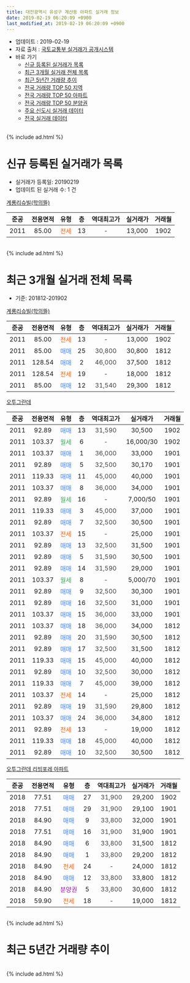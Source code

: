 ```yaml
---
title: 대전광역시 유성구 계산동 아파트 실거래 정보
date: 2019-02-19 06:20:09 +0900
last_modified_at: 2019-02-19 06:20:09 +0900
---
```


* 업데이트 : 2019-02-19
* 자료 출처 : [국토교통부 실거래가 공개시스템](http://rt.molit.go.kr)
* 바로 가기
    * [신규 등록된 실거래가 목록](#신규-등록된-실거래가-목록)
    * [최근 3개월 실거래 전체 목록](#최근-3개월-실거래-전체-목록)
    * [최근 5년간 거래량 추이](#최근-5년간-거래량-추이)
    * [전국 거래량 TOP 50 지역](https://ayogom.github.io/apt-trade-info/최근-3개월-전국에서-가장-거래가-많이-발생한-지역)
    * [전국 거래량 TOP 50 아파트](https://ayogom.github.io/apt-trade-info/최근-3개월-전국에서-가장-거래가-많이-발생한-아파트)
    * [전국 거래량 TOP 50 분양권](https://ayogom.github.io/apt-trade-info/최근-3개월-전국에서-가장-거래가-많이-발생한-분양권)
    * [주요 신도시 실거래 데이터](https://ayogom.github.io/apt-trade-info/주요-신도시)
    * [전국 실거래 데이터](https://ayogom.github.io/apt-trade-info/전국)
<br>
{% include ad.html %}
<br>

# 신규 등록된 실거래가 목록
* 실거래가 등록일: 20190219
* 업데이트 된 실거래 수: 1 건


[계룡리슈빌(학의뜰)](https://search.naver.com/search.naver?query=%EB%8C%80%EC%A0%84%EA%B4%91%EC%97%AD%EC%8B%9C+%EC%9C%A0%EC%84%B1%EA%B5%AC+%EA%B3%84%EC%82%B0%EB%8F%99+%EA%B3%84%EB%A3%A1%EB%A6%AC%EC%8A%88%EB%B9%8C%28%ED%95%99%EC%9D%98%EB%9C%B0%29)

|준공|전용면적|유형|층|역대최고가|실거래가|거래월|
|:---:|:---:|:---:|:---:|:---:|:---:|:---:|
|2011|85.00|<span style="color:#ff5a00">전세</span>|13|<span style="color:#444444">-</span>|13,000|1902|


<br>
{% include ad.html %}
<br>

# 최근 3개월 실거래 전체 목록
* 기준: 201812-201902


[계룡리슈빌(학의뜰)](https://search.naver.com/search.naver?query=%EB%8C%80%EC%A0%84%EA%B4%91%EC%97%AD%EC%8B%9C+%EC%9C%A0%EC%84%B1%EA%B5%AC+%EA%B3%84%EC%82%B0%EB%8F%99+%EA%B3%84%EB%A3%A1%EB%A6%AC%EC%8A%88%EB%B9%8C%28%ED%95%99%EC%9D%98%EB%9C%B0%29)

|준공|전용면적|유형|층|역대최고가|실거래가|거래월|
|:---:|:---:|:---:|:---:|:---:|:---:|:---:|
|2011|85.00|<span style="color:#ff5a00">전세</span>|13|<span style="color:#444444">-</span>|13,000|1902|
|2011|85.00|<span style="color:#4285f3">매매</span>|25|<span style="color:#444444">30,800</span>|30,800|1812|
|2011|128.54|<span style="color:#4285f3">매매</span>|2|<span style="color:#444444">46,000</span>|37,500|1812|
|2011|128.54|<span style="color:#ff5a00">전세</span>|19|<span style="color:#444444">-</span>|18,000|1812|
|2011|85.00|<span style="color:#4285f3">매매</span>|12|<span style="color:#444444">31,540</span>|29,300|1812|

[오투그란데](https://search.naver.com/search.naver?query=%EB%8C%80%EC%A0%84%EA%B4%91%EC%97%AD%EC%8B%9C+%EC%9C%A0%EC%84%B1%EA%B5%AC+%EA%B3%84%EC%82%B0%EB%8F%99+%EC%98%A4%ED%88%AC%EA%B7%B8%EB%9E%80%EB%8D%B0)

|준공|전용면적|유형|층|역대최고가|실거래가|거래월|
|:---:|:---:|:---:|:---:|:---:|:---:|:---:|
|2011|92.89|<span style="color:#4285f3">매매</span>|13|<span style="color:#444444">31,590</span>|30,500|1902|
|2011|103.37|<span style="color:#34a853">월세</span>|6|<span style="color:#444444">-</span>|16,000/30|1902|
|2011|103.37|<span style="color:#4285f3">매매</span>|1|<span style="color:#444444">36,000</span>|33,000|1901|
|2011|92.89|<span style="color:#4285f3">매매</span>|5|<span style="color:#444444">32,500</span>|30,170|1901|
|2011|119.33|<span style="color:#4285f3">매매</span>|11|<span style="color:#444444">45,000</span>|40,000|1901|
|2011|103.37|<span style="color:#4285f3">매매</span>|8|<span style="color:#444444">36,000</span>|34,000|1901|
|2011|92.89|<span style="color:#34a853">월세</span>|16|<span style="color:#444444">-</span>|7,000/50|1901|
|2011|119.33|<span style="color:#4285f3">매매</span>|3|<span style="color:#444444">45,000</span>|37,000|1901|
|2011|92.89|<span style="color:#4285f3">매매</span>|7|<span style="color:#444444">32,500</span>|30,500|1901|
|2011|103.37|<span style="color:#ff5a00">전세</span>|15|<span style="color:#444444">-</span>|25,000|1901|
|2011|92.89|<span style="color:#4285f3">매매</span>|13|<span style="color:#444444">32,500</span>|31,500|1901|
|2011|92.89|<span style="color:#4285f3">매매</span>|5|<span style="color:#444444">31,590</span>|30,500|1901|
|2011|92.89|<span style="color:#4285f3">매매</span>|14|<span style="color:#444444">31,590</span>|29,000|1901|
|2011|103.37|<span style="color:#34a853">월세</span>|8|<span style="color:#444444">-</span>|5,000/70|1901|
|2011|92.89|<span style="color:#4285f3">매매</span>|9|<span style="color:#444444">32,500</span>|30,300|1901|
|2011|92.89|<span style="color:#4285f3">매매</span>|16|<span style="color:#444444">32,500</span>|31,000|1901|
|2011|103.37|<span style="color:#4285f3">매매</span>|15|<span style="color:#444444">36,000</span>|33,000|1901|
|2011|103.37|<span style="color:#4285f3">매매</span>|18|<span style="color:#444444">36,000</span>|34,000|1812|
|2011|92.89|<span style="color:#4285f3">매매</span>|20|<span style="color:#444444">31,590</span>|30,500|1812|
|2011|92.89|<span style="color:#4285f3">매매</span>|17|<span style="color:#444444">32,500</span>|31,500|1812|
|2011|119.33|<span style="color:#4285f3">매매</span>|15|<span style="color:#444444">45,000</span>|40,000|1812|
|2011|92.89|<span style="color:#4285f3">매매</span>|10|<span style="color:#444444">32,500</span>|30,000|1812|
|2011|119.33|<span style="color:#4285f3">매매</span>|7|<span style="color:#444444">45,000</span>|39,000|1812|
|2011|103.37|<span style="color:#ff5a00">전세</span>|14|<span style="color:#444444">-</span>|25,000|1812|
|2011|92.89|<span style="color:#4285f3">매매</span>|19|<span style="color:#444444">31,590</span>|29,800|1812|
|2011|103.37|<span style="color:#4285f3">매매</span>|24|<span style="color:#444444">36,000</span>|34,800|1812|
|2011|92.89|<span style="color:#ff5a00">전세</span>|13|<span style="color:#444444">-</span>|19,000|1812|
|2011|119.33|<span style="color:#4285f3">매매</span>|18|<span style="color:#444444">45,000</span>|40,000|1812|
|2011|92.89|<span style="color:#4285f3">매매</span>|10|<span style="color:#444444">32,500</span>|30,500|1812|

[오투그란데 리빙포레 아파트](https://search.naver.com/search.naver?query=%EB%8C%80%EC%A0%84%EA%B4%91%EC%97%AD%EC%8B%9C+%EC%9C%A0%EC%84%B1%EA%B5%AC+%EA%B3%84%EC%82%B0%EB%8F%99+%EC%98%A4%ED%88%AC%EA%B7%B8%EB%9E%80%EB%8D%B0+%EB%A6%AC%EB%B9%99%ED%8F%AC%EB%A0%88+%EC%95%84%ED%8C%8C%ED%8A%B8)

|준공|전용면적|유형|층|역대최고가|실거래가|거래월|
|:---:|:---:|:---:|:---:|:---:|:---:|:---:|
|2018|77.51|<span style="color:#4285f3">매매</span>|27|<span style="color:#444444">31,900</span>|29,200|1902|
|2018|77.51|<span style="color:#4285f3">매매</span>|29|<span style="color:#444444">31,900</span>|29,100|1901|
|2018|84.90|<span style="color:#4285f3">매매</span>|9|<span style="color:#444444">33,800</span>|32,000|1901|
|2018|77.51|<span style="color:#4285f3">매매</span>|16|<span style="color:#444444">31,900</span>|31,900|1901|
|2018|84.90|<span style="color:#4285f3">매매</span>|6|<span style="color:#444444">33,800</span>|31,500|1812|
|2018|84.90|<span style="color:#4285f3">매매</span>|1|<span style="color:#444444">33,800</span>|29,200|1812|
|2018|84.90|<span style="color:#ff5a00">전세</span>|24|<span style="color:#444444">-</span>|24,000|1812|
|2018|84.90|<span style="color:#4285f3">매매</span>|12|<span style="color:#444444">33,800</span>|33,800|1812|
|2018|84.90|<span style="color:#9C11A5">분양권</span>|5|<span style="color:#444444">33,800</span>|30,600|1812|
|2018|59.90|<span style="color:#ff5a00">전세</span>|18|<span style="color:#444444">-</span>|19,000|1812|


<br>
{% include ad.html %}
<br>

# 최근 5년간 거래량 추이


<div style="width:100%;">
    <canvas id="deal_progress" height="200"></canvas>
</div>

<script>
new Chart(document.getElementById("deal_progress"), {
    type: 'line',
    data: {
        labels: ['201402','201403','201404','201405','201406','201407','201408','201409','201410','201411','201412','201501','201502','201503','201504','201505','201506','201507','201508','201509','201510','201511','201512','201601','201602','201603','201604','201605','201606','201607','201608','201609','201610','201611','201612','201701','201702','201703','201704','201705','201706','201707','201708','201709','201710','201711','201712','201801','201802','201803','201804','201805','201806','201807','201808','201809','201810','201811','201812','201901','201902'],
        datasets: [{
            label: '매매',
            pointRadius: 1,
            data: [33, 18, 19, 20, 28, 28, 32, 24, 33, 25, 27, 20, 12, 18, 9, 8, 13, 14, 10, 5, 11, 13, 12, 6, 7, 10, 18, 9, 9, 10, 10, 10, 17, 12, 12, 8, 4, 11, 3, 4, 5, 6, 14, 10, 9, 8, 8, 15, 16, 33, 22, 37, 21, 36, 50, 58, 42, 43, 17, 15, 2],
            borderColor: "rgba(255, 201, 14, 1)",
            backgroundColor: "rgba(255, 201, 14, 0.5)",
            fill: false,
            lineTension: 0
        },{
            label: '전월세',
            pointRadius: 1,
            data: [29, 23, 14, 9, 16, 13, 18, 14, 3, 17, 8, 12, 13, 12, 9, 7, 19, 14, 13, 10, 15, 17, 14, 14, 9, 8, 18, 10, 9, 10, 11, 11, 15, 7, 13, 11, 10, 9, 5, 10, 8, 4, 9, 11, 9, 7, 15, 9, 8, 18, 9, 14, 30, 34, 36, 26, 24, 11, 5, 3, 2],
            borderColor: "rgba(0, 141, 185, 1)",
            backgroundColor: "rgba(0, 141, 185, 0.5)",
            fill: false,
            lineTension: 0
        }
        ]
    },
    options: {
        responsive: true,
        title: {
            display: false
        },
        tooltips: {
            mode: 'index',
            intersect: false
        },
        hover: {
            mode: 'nearest',
            intersect: true
        },
        scales: {
            xAxes: [{
                display: true,
                scaleLabel: {
                    display: true,
                    labelString: '년/월'
                }
            }],
            yAxes: [{
                display: true,
                ticks: {
                    suggestedMin: 0,
                },
                scaleLabel: {
                    display: true,
                    labelString: '실거래 수'
                }
            }]
        }
    }
});

</script>


<br>
{% include ad.html %}
<br>


